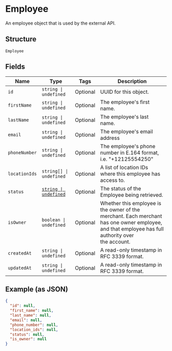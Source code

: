 
# Employee

An employee object that is used by the external API.

## Structure

`Employee`

## Fields

| Name | Type | Tags | Description |
|  --- | --- | --- | --- |
| `id` | `string \| undefined` | Optional | UUID for this object. |
| `firstName` | `string \| undefined` | Optional | The employee's first name. |
| `lastName` | `string \| undefined` | Optional | The employee's last name. |
| `email` | `string \| undefined` | Optional | The employee's email address |
| `phoneNumber` | `string \| undefined` | Optional | The employee's phone number in E.164 format, i.e. "+12125554250" |
| `locationIds` | `string[] \| undefined` | Optional | A list of location IDs where this employee has access to. |
| `status` | [`string \| undefined`](../../doc/models/employee-status.md) | Optional | The status of the Employee being retrieved. |
| `isOwner` | `boolean \| undefined` | Optional | Whether this employee is the owner of the merchant. Each merchant<br>has one owner employee, and that employee has full authority over<br>the account. |
| `createdAt` | `string \| undefined` | Optional | A read-only timestamp in RFC 3339 format. |
| `updatedAt` | `string \| undefined` | Optional | A read-only timestamp in RFC 3339 format. |

## Example (as JSON)

```json
{
  "id": null,
  "first_name": null,
  "last_name": null,
  "email": null,
  "phone_number": null,
  "location_ids": null,
  "status": null,
  "is_owner": null
}
```

